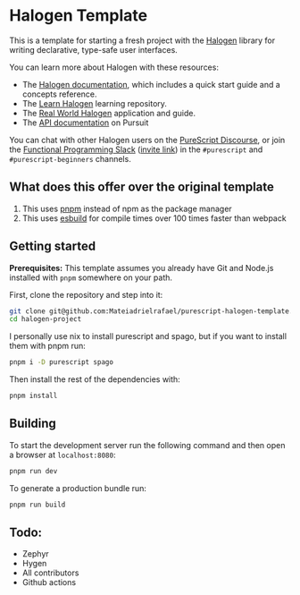 # Halogen Template

This is a template for starting a fresh project with the [Halogen](https://github.com/slamdata/purescript-halogen) library for writing declarative, type-safe user interfaces.

You can learn more about Halogen with these resources:

- The [Halogen documentation](https://github.com/purescript-halogen/purescript-halogen/tree/master/docs), which includes a quick start guide and a concepts reference.
- The [Learn Halogen](https://github.com/jordanmartinez/learn-halogen) learning repository.
- The [Real World Halogen](https://github.com/thomashoneyman/purescript-halogen-realworld) application and guide.
- The [API documentation](https://pursuit.purescript.org/packages/purescript-halogen) on Pursuit

You can chat with other Halogen users on the [PureScript Discourse](https://discourse.purescript.org), or join the [Functional Programming Slack](https://functionalprogramming.slack.com) ([invite link](https://fpchat-invite.herokuapp.com/)) in the `#purescript` and `#purescript-beginners` channels.

## What does this offer over the original template

1. This uses [pnpm](https://pnpm.js.org/) instead of npm as the package manager
2. This uses [esbuild](https://github.com/evanw/esbuild) for compile times over 100 times faster than webpack

## Getting started

**Prerequisites:** This template assumes you already have Git and Node.js installed with `pnpm` somewhere on your path.

First, clone the repository and step into it:

```sh
git clone git@github.com:Mateiadrielrafael/purescript-halogen-template.git halogen-project
cd halogen-project
```

I personally use nix to install purescript and spago, but if you want to install them with pnpm run:

```sh
pnpm i -D purescript spago
```

Then install the rest of the dependencies with:

```sh
pnpm install
```

## Building

To start the development server run the following command and then open a browser at `localhost:8080`:

```sh
pnpm run dev
```

To generate a production bundle run:

```sh
pnpm run build
```

## Todo:

- Zephyr
- Hygen
- All contributors
- Github actions
